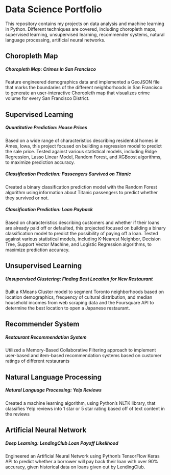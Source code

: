 # Data Science Portfolio
This repository contains my projects on data analysis and machine learning in Python. Different techniques are covered, including choropleth maps, supervised learning, unsupervised learning, recommender systems, natural language processing, artificial neural networks.

## Choropleth Map
##### **Choropleth Map: Crimes in San Francisco**
Feature engineered demographics data and implemented a GeoJSON file that marks the boundaries of the different neighborhoods in San Francisco to generate an user-interactive Choropleth map that visualizes crime volume for every San Francisco District.

## Supervised Learning
##### **Quantitative Prediction: House Prices**
Based on a wide range of characteristics describing residential homes in Ames, Iowa, this project focused on building a regression model to predict the sale price. Tested against various statistical models, including Ridge Regression, Lasso Linear Model, Random Forest, and XGBoost algorithms, to maximize prediction accuracy.

##### **Classification Prediction: Passengers Survived on Titanic**
Created a binary classification prediction model with the Random Forest algorithm using information about Titanic passengers to predict whether they survived or not.

##### **Classification Prediction: Loan Payback**
Based on characteristics describing customers and whether if their loans are already paid off or defaulted, this projected focused on building a binary classification model to predict the possibility of paying off a loan. Tested against various statistical models, including K-Nearest Neighbor, Decision Tree, Support Vector Machine, and Logistic Regression algorithms, to maximize prediction accuracy.

## Unsupervised Learning
##### **Unsupervised Clustering: Finding Best Location for New Restaurant**
Built a KMeans Cluster model to segment Toronto neighborhoods based on location demographics, frequency of cultural distribution, and median household incomes from web scraping data and the Foursquare API to determine the best location to open a Japanese restaurant.

## Recommender System
##### **Restaurant Recommendation System**
Utilized a Memory-Based Collaborative Filtering approach to implement user-based and item-based recommendation systems based on customer ratings of different restaurants

## Natural Language Processing
##### **Natural Language Processing: Yelp Reviews**
Created a machine learning algorithm, using Python’s NLTK library, that classifies Yelp reviews into 1 star or 5 star rating based off of text content in the reviews

## Artificial Neural Network
##### **Deep Learning: LendingClub Loan Payoff Likelihood**
Engineered an Artificial Neural Network using Python’s TensorFlow Keras API to predict whether a borrower will pay back their loan with over 90% accuracy, given historical data on loans given out by LendingClub.
